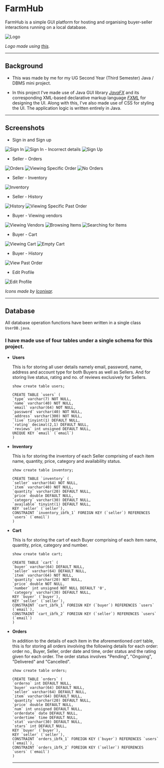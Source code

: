 # **FarmHub**

FarmHub is a simple GUI platform for hosting and organising buyer-seller interactions running on a local database. 

![Logo](./logo1.png)

_Logo made using [this](https://www.logoly.pro/#/)._

---

## **Background**

* This was made by me for my UG Second Year (Third Semester) Java / DBMS mini project. 

* In this project I've made use of Java GUI library [_JavaFX_](https://docs.oracle.com/javafx/2/overview/jfxpub-overview.htm) and its corresponding XML-based declarative markup language [_FXML_](https://docs.oracle.com/javafx/2/get_started/fxml_tutorial.htm) for designing the UI. 
Along with this, I've also made use of CSS for styling the UI. 
The application logic is written entirely in Java.

---

## **Screenshots**

* Sign in and Sign up

![Sign In](./Screenshots/SignIn.png)
![Sign In - Incorrect details](./Screenshots/IncorrectSignIn.png)
![Sign Up](./Screenshots/SignUp.png)

* Seller - Orders

![Orders](./Screenshots/ViewingAllOrders.png)
![Viewing Specific Order](./Screenshots/ViewingOrder.png)
![No Orders](./Screenshots/NoOrders.png)

* Seller - Inventory

![Inventory](./Screenshots/SellerInventory.png)

* Seller - History

![History](./Screenshots/SellerHistory.png)
![Viewing Specific Past Order](./Screenshots/SellerHistorySpecific.png)

* Buyer - Viewing vendors

![Viewing Vendors](./Screenshots/ViewingVendors.png)
![Browsing Items](./Screenshots/BrowsingItems.png)
![Searching for Items](./Screenshots/SearchingForItems.png)

* Buyer - Cart

![Viewing Cart](./Screenshots/ViewingCart.png)
![Empty Cart](./Screenshots/EmptyCart.png)

* Buyer - History

![View Past Order](./Screenshots/GivingRating.png)

* Edit Profile

![Edit Profile](./Screenshots/EditProfile.png)

_Icons made by [Iconixar](https://www.flaticon.com/authors/iconixar)._

---

## **Database**

All database operation functions have been written in a single class ```UserDB.java```.

### I have made use of four tables under a single schema for this project.

* **Users**
    
    This is for storing all user details namely email, password, name, address and account type for both Buyers as well as Sellers. And for storing live status, rating and no. of reviews exclusively for Sellers.

    ```show create table users;```

    ```
    CREATE TABLE `users` (
    `type` varchar(7) NOT NULL,
    `name` varchar(40) NOT NULL,
    `email` varchar(64) NOT NULL,
    `password` varchar(40) NOT NULL,
    `address` varchar(300) NOT NULL,
    `live` tinyint(1) DEFAULT NULL,
    `rating` decimal(2,1) DEFAULT NULL,
    `reviews` int unsigned DEFAULT NULL,
    UNIQUE KEY `email` (`email`)
    )
    ```

* **Inventory**
    
    This is for storing the inventory of each Seller comprising of each item name, quantity, price, category and availability status.

    ```show create table inventory;```

    ```
    CREATE TABLE `inventory` (
    `seller` varchar(64) NOT NULL,
    `item` varchar(40) NOT NULL,
    `quantity` varchar(20) DEFAULT NULL,
    `price` double DEFAULT NULL,
    `category` varchar(30) DEFAULT NULL,
    `available` tinyint(1) DEFAULT NULL,
    KEY `seller` (`seller`),
    CONSTRAINT `inventory_ibfk_1` FOREIGN KEY (`seller`) REFERENCES `users` (`email`)
    )
    ```

* **Cart**
    
    This is for storing the cart of each Buyer comprising of each item name, quantity, price, category and number.

    ```show create table cart;```

    ```
    CREATE TABLE `cart` (
    `buyer` varchar(64) DEFAULT NULL,
    `seller` varchar(64) DEFAULT NULL,
    `item` varchar(64) NOT NULL,
    `quantity` varchar(20) NOT NULL,
    `price` double NOT NULL,
    `number` int unsigned NOT NULL DEFAULT '0',
    `category` varchar(30) DEFAULT NULL,
    KEY `buyer` (`buyer`),
    KEY `seller` (`seller`),
    CONSTRAINT `cart_ibfk_1` FOREIGN KEY (`buyer`) REFERENCES `users` (`email`),
    CONSTRAINT `cart_ibfk_2` FOREIGN KEY (`seller`) REFERENCES `users` (`email`)
    )
    ```

* **Orders**
    
    In addition to the details of each item in the aforementioned _cart_ table, this is for storing all orders involving the following details for each order: order no., Buyer, Seller, order date and time, order status and the rating given for each order. The order status involves "Pending", "Ongoing", "Delivered" and "Cancelled".

    ```show create table orders;```

    ```
    CREATE TABLE `orders` (
    `orderno` int DEFAULT NULL,
    `buyer` varchar(64) DEFAULT NULL,
    `seller` varchar(64) DEFAULT NULL,
    `item` varchar(64) DEFAULT NULL,
    `quantity` varchar(20) DEFAULT NULL,
    `price` double DEFAULT NULL,
    `num` int unsigned DEFAULT NULL,
    `orderdate` date DEFAULT NULL,
    `ordertime` time DEFAULT NULL,
    `stat` varchar(30) DEFAULT NULL,
    `stars` int DEFAULT NULL,
    KEY `buyer` (`buyer`),
    KEY `seller` (`seller`),
    CONSTRAINT `orders_ibfk_1` FOREIGN KEY (`buyer`) REFERENCES `users` (`email`),
    CONSTRAINT `orders_ibfk_2` FOREIGN KEY (`seller`) REFERENCES `users` (`email`)
    )
    ```

    ----